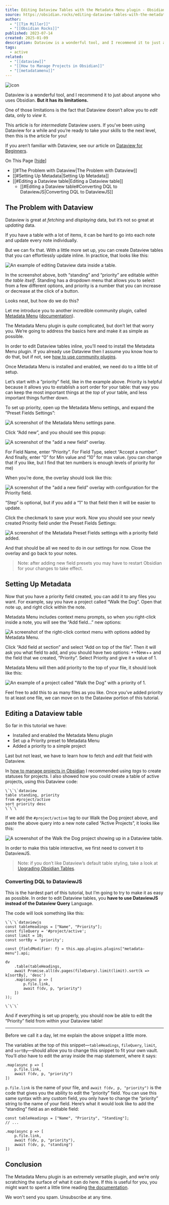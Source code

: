 ```yaml
---
title: Editing Dataview Tables with the Metadata Menu plugin - Obsidian Rocks
source: https://obsidian.rocks/editing-dataview-tables-with-the-metadata-menu-plugin/
author:
  - "[[Tim Miller]]"
  - "[[Obsidian Rocks]]"
published: 2023-07-14
created: 2025-01-09
description: Dataview is a wonderful tool, and I recommend it to just about anyone who uses Obsidian. But it has its limitations. One of those limitations is the fact that Dataview doesn’t allow you to edit data, only to view it. This article is for intermediate Dataview users. If you’ve been using Dataview for a while […]
tags:
  - active
related:
  - "[[dataview]]"
  - "[[How to Manage Projects in Obsidian]]"
  - "[[metadatamenu]]"
---
```

![icon](https://i0.wp.com/obsidian.rocks/wp-content/uploads/2023/01/or-logo-1.png?fit=32%2C32&ssl=1)

Dataview is a wonderful tool, and I recommend it to just about anyone who uses Obsidian. **But it has its limitations.**

One of those limitations is the fact that Dataview doesn’t allow you to *edit* data, only to *view* it.

This article is for *intermediate* Dataview users. If you’ve been using Dataview for a while and you’re ready to take your skills to the next level, then this is the article for you!

If you aren’t familiar with Dataview, see our article on [Dataview for Beginners](https://obsidian.rocks/dataview-in-obsidian-a-beginners-guide/).

On This Page \[[hide](https://obsidian.rocks/editing-dataview-tables-with-the-metadata-menu-plugin/#)\]
- [[#The Problem with Dataview|The Problem with Dataview]]
- [[#Setting Up Metadata|Setting Up Metadata]]
- [[#Editing a Dataview table|Editing a Dataview table]]
	- [[#Editing a Dataview table#Converting DQL to DataviewJS|Converting DQL to DataviewJS]]

## The Problem with Dataview

Dataview is great at *fetching* and *displaying* data, but it’s not so great at *updating* data.

If you have a table with a lot of items, it can be hard to go into each note and update every note individually.

But we can fix that. With a little more set up, you can create Dataview tables that you can effortlessly update inline. In practice, that looks like this:

![An example of editing Dataview data inside a table.](https://i0.wp.com/obsidian.rocks/wp-content/uploads/2023/07/editable-dataview-table.png?resize=807%2C238&ssl=1)

In the screenshot above, both “standing” and “priority” are editable *within the table itself*. Standing has a dropdown menu that allows you to select from a few different options, and priority is a number that you can increase or decrease at the click of a button.

Looks neat, but how do we do this?

Let me introduce you to another incredible community plugin, called [Metadata Menu](https://github.com/mdelobelle/metadatamenu) ([documentation](https://mdelobelle.github.io/metadatamenu/)).

The Metadata Menu plugin is *quite* complicated, but don’t let that worry you. We’re going to address the basics here and make it as simple as possible.

In order to edit Dataview tables inline, you’ll need to install the Metadata Menu plugin. If you already use Dataview then I assume you know how to do that, but if not, see [how to use community plugins](https://obsidian.rocks/how-to-use-community-plugins-in-obsidian/).

Once Metadata Menu is installed and enabled, we need do to a little bit of setup.

Let’s start with a “priority” field, like in the example above. Priority is helpful because it allows you to establish a sort order for your table: that way you can keep the most important things at the *top* of your table, and less important things further down.

To set up priority, open up the Metadata Menu settings, and expand the “Preset Fields Settings”:

![A screenshot of the Metadata Menu settings pane.](https://i0.wp.com/obsidian.rocks/wp-content/uploads/2023/07/metadata-settings.png?resize=1024%2C680&ssl=1)

Click “Add new”, and you should see this popup:

![A screenshot of the "add a new field" overlay.](https://i0.wp.com/obsidian.rocks/wp-content/uploads/2023/07/metadata-add-field.png?resize=670%2C603&ssl=1)

For Field Name, enter “Priority”. For Field Type, select “Accept a number”. And finally, enter “0” for Min value and “10” for max value. (you can change that if you like, but I find that ten numbers is enough levels of priority for me)

When you’re done, the overlay should look like this:

![A screenshot of the "add a new field" overlay with configuration for the Priority field.](https://i0.wp.com/obsidian.rocks/wp-content/uploads/2023/07/metadata-add-priority.png?resize=670%2C603&ssl=1)

“Step” is optional, but if you add a “1” to that field then it will be easier to update.

Click the checkmark to save your work. Now you should see your newly created Priority field under the Preset Fields Settings:

![A screenshot of the Metadata Preset Fields settings with a priority field added.](https://i0.wp.com/obsidian.rocks/wp-content/uploads/2023/07/metadata-settings-with-priority.png?resize=840%2C276&ssl=1)

And that should be all we need to do in our settings for now. Close the overlay and go back to your notes.

> Note: after adding new field presets you may have to restart Obsidian for your changes to take effect.

## Setting Up Metadata

Now that you have a priority field created, you can add it to any files you want. For example, say you have a project called “Walk the Dog”. Open that note up, and right click within the note.

Metadata Menu includes context menu prompts, so when you right-click inside a note, you will see the “Add field…” new options:

![A screenshot of the right-click context menu with options added by Metadata Menu.](https://i0.wp.com/obsidian.rocks/wp-content/uploads/2023/07/metadata-context-menu.png?resize=296%2C364&ssl=1)

Click “Add field at section” and select “Add on top of the file”. Then it will ask you what field to add, and you should have two options: ++New++ and the field that we created, “Priority”. Select Priority and give it a value of 1.

Metadata Menu will then add priority to the top of your file, it should look like this:

![An example of a project called "Walk the Dog" with a priority of 1.](https://i0.wp.com/obsidian.rocks/wp-content/uploads/2023/07/priority-added.png?resize=407%2C234&ssl=1)

Feel free to add this to as many files as you like. Once you’ve added priority to at least one file, we can move on to the Dataview portion of this tutorial.

## Editing a Dataview table

So far in this tutorial we have:

- Installed and enabled the Metadata Menu plugin
- Set up a Priority preset to Metadata Menu
- Added a priority to a simple project

Last but not least, we have to learn how to fetch and *edit* that field with Dataview.

In [how to manage projects in Obsidian](https://obsidian.rocks/how-to-manage-projects-in-obsidian/) I recommended using *tags* to create statuses for projects. I also showed how you could create a table of active projects, using this Dataview code:

```plain
\`\`\`dataview
table standing, priority
from #project/active
sort priority desc
\`\`\`
```

If we add the `#project/active` tag to our Walk the Dog project above, and paste the above query into a new note called “Active Projects”, it looks like this:

![A screenshot of the Walk the Dog project showing up in a Dataview table.](https://i0.wp.com/obsidian.rocks/wp-content/uploads/2023/07/dataview-project-pull.png?resize=766%2C188&ssl=1)

In order to make this table interactive, we first need to convert it to DataviewJS.

> Note: if you don’t like Dataview’s default table styling, take a look at [Upgrading Obsidian Tables](https://obsidian.rocks/upgrading-obsidian-tables/).

### Converting DQL to DataviewJS

This is the hardest part of this tutorial, but I’m going to try to make it as easy as possible.
In order to edit Dataview tables, you
**have to use DataviewJS instead of the Dataview Query** Language.

The code will look something like this:

```plain
\`\`\`dataviewjs
const tableHeadings = ["Name", "Priority"];
const fileQuery = '#project/active';
const limit = 10;
const sortBy = 'priority';

const {fieldModifier: f} = this.app.plugins.plugins["metadata-menu"].api;

dv
    .table(tableHeadings,
    await Promise.all(dv.pages(fileQuery).limit(limit).sort(k => k[sortBy], 'desc')
    .map(async p => [
        p.file.link,
        await f(dv, p, "priority")
    ])
));

\`\`\`
```

And if everything is set up properly, you should now be able to edit the “Priority” field from within your Dataview table!

---

Before we call it a day, let me explain the above snippet a little more.

The variables at the top of this snippet—`tableHeadings`, `fileQuery`, `limit`, and `sortBy`—should allow you to change this snippet to fit your own vault. You’ll *also* have to edit the array inside the map statement, where it says:

```plain
.map(async p => [
    p.file.link,
    await f(dv, p, "priority")
])
```

`p.file.link` is the name of your file, and `await f(dv, p, "priority")` is the code that gives you the ability to edit the “priority” field. You can use this same syntax with any custom field, you only have to change the “priority” string to the name of your field. Here’s what it would look like to add the “standing” field as an editable field:

```plain
const tableHeadings = ["Name", "Priority", "Standing"];
// ...

.map(async p => [
    p.file.link,
    await f(dv, p, "priority"),
    await f(dv, p, "standing")
])
```

## Conclusion

The Metadata Menu plugin is an extremely versatile plugin, and we’re only scratching the surface of what it can do here. If this is useful for you, you might want to spent a little time reading [the documentation](https://mdelobelle.github.io/metadatamenu/).

We won't send you spam. Unsubscribe at any time.